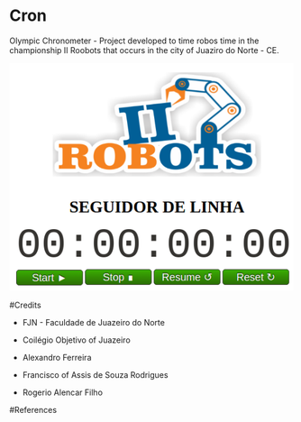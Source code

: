 # Cron
Olympic Chronometer - Project developed to time robos time in the championship II Roobots that occurs in the city of Juaziro do Norte - CE.

![](https://github.com/rodriguesfas/Cron/blob/master/img/cron.png)

#Credits
- FJN - Faculdade de Juazeiro do Norte
- Coilégio Objetivo of Juazeiro

- Alexandro Ferreira
- Francisco of Assis de Souza Rodrigues
- Rogerio Alencar Filho

#References
